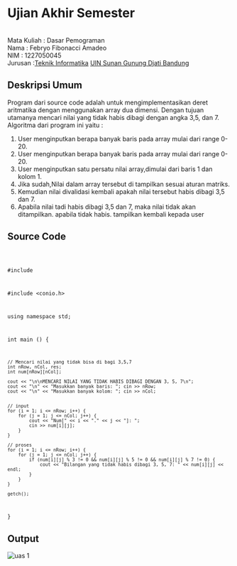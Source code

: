 # Ujian Akhir Semester 
<br>Mata Kuliah 	: Dasar Pemograman
<br> Nama		: Febryo Fibonacci Amadeo
<br>NIM		: 1227050045
<br>Jurusan		:[Teknik Informatika](http://if.uinsgd.ac.id/) [UIN Sunan Gunung Djati Bandung](https://uinsgd.ac.id/) 

## Deskripsi Umum
Program dari source code adalah untuk mengimplementasikan deret aritmatika dengan menggunakan array dua dimensi. Dengan tujuan utamanya mencari nilai yang tidak habis dibagi dengan angka 3,5, dan 7. Algoritma dari program ini yaitu : 
<ol>
    <li>User menginputkan berapa banyak baris pada array mulai dari range 0-20.</li>
    <li>User menginputkan berapa banyak baris pada array mulai dari range 0-20.</li>
    <li>User menginputkan satu persatu nilai array,dimulai dari baris 1 dan kolom 1.</li>
    <li>Jika sudah,Nilai dalam array tersebut di tampilkan sesuai aturan matriks.</li>
    <li>Kemudian nilai divalidasi kembali apakah nilai tersebut habis dibagi 3,5 dan 7.</li>
    <li>Apabila nilai tadi habis dibagi 3,5 dan 7, maka nilai tidak akan ditampilkan. apabila tidak habis. tampilkan kembali kepada user</li>
</ol> 

## Source Code
<code>

#include <iostream>

#include <conio.h>

using namespace std;

int main () {
    
    // Mencari nilai yang tidak bisa di bagi 3,5,7
    int nRow, nCol, res;
	int num[nRow][nCol];
	
	cout << "\n\nMENCARI NILAI YANG TIDAK HABIS DIBAGI DENGAN 3, 5, 7\n";
	cout << "\n" << "Masukkan banyak baris: "; cin >> nRow;
	cout << "\n" << "Masukkan banyak kolom: "; cin >> nCol;
	
	
	// input
	for (i = 1; i <= nRow; i++) {
		for (j = 1; j <= nCol; j++) {
			cout << "Num[" << i << "." << j << "]: ";
			cin >> num[i][j];
		}
	}
	
	// proses
	for (i = 1; i <= nRow; i++) {
		for (j = 1; j <= nCol; j++) {
			if (num[i][j] % 3 != 0 && num[i][j] % 5 != 0 && num[i][j] % 7 != 0) {
				cout << "Bilangan yang tidak habis dibagi 3, 5, 7: " << num[i][j] << endl;
			} 
		}
	}
    
    getch();
}
</code>
## Output
![uas 1](https://user-images.githubusercontent.com/115018736/209484762-1b2989a2-50c2-4ffa-be0b-5b89daeae8cd.png)

